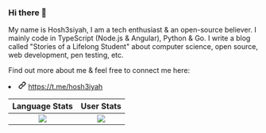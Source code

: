 ### Hi there 👋

My name is Hosh3siyah, I am a tech enthusiast & an open-source believer. I mainly code in TypeScript (Node.js & Angular), Python & Go. I write a blog called "Stories of a Lifelong Student" about computer science, open source, web development, pen testing, etc.

Find out more about me & feel free to connect me here:

<li itemprop="social" class="vcard-detail pt-1 "><svg title="Social account" aria-hidden="true" height="16" viewBox="0 0 16 16" version="1.1" width="16" data-view-component="true" class="octicon octicon-link">
    <path d="m7.775 3.275 1.25-1.25a3.5 3.5 0 1 1 4.95 4.95l-2.5 2.5a3.5 3.5 0 0 1-4.95 0 .751.751 0 0 1 .018-1.042.751.751 0 0 1 1.042-.018 1.998 1.998 0 0 0 2.83 0l2.5-2.5a2.002 2.002 0 0 0-2.83-2.83l-1.25 1.25a.751.751 0 0 1-1.042-.018.751.751 0 0 1-.018-1.042Zm-4.69 9.64a1.998 1.998 0 0 0 2.83 0l1.25-1.25a.751.751 0 0 1 1.042.018.751.751 0 0 1 .018 1.042l-1.25 1.25a3.5 3.5 0 1 1-4.95-4.95l2.5-2.5a3.5 3.5 0 0 1 4.95 0 .751.751 0 0 1-.018 1.042.751.751 0 0 1-1.042.018 1.998 1.998 0 0 0-2.83 0l-2.5 2.5a1.998 1.998 0 0 0 0 2.83Z"></path>
</svg>
        <a rel="nofollow me" class="Link--primary" href="https://t.me/hosh3iyah">https://t.me/hosh3iyah</a>
</li>


Language Stats             |  User Stats
:-------------------------:|:-------------------------:
![](https://github-readme-stats.vercel.app/api/top-langs/?username=nirgn975&langs_count=10&layout=compact&theme=dark&hide_title=true&exclude_repo=DLND,elmctron)  |  ![](https://github-readme-stats.vercel.app/api?username=nirgn975&count_private=true&show_icons=true&theme=dark&hide_title=true)
